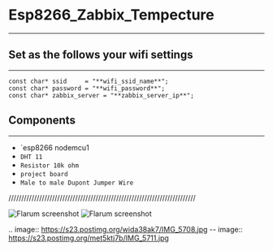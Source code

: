 # Esp8266_Zabbix_Tempecture
---------------------------
##
## Set as the follows your wifi settings
---------------------------------------

	const char* ssid     = "**wifi_ssid_name**";
	const char* password = "**wifi_password**";
	const char* zabbix_server = "**zabbix_server_ip**";

##
## Components
-------------

- `esp8266 nodemcu1
- `DHT 11`
- `Resistor 10k ohm`
- `project board`
- `Male to male Dupont Jumper Wire`

/////////////////////////////////////////////////////////////////////////

![Flarum screenshot](https://s23.postimg.org/wida38ak7/IMG_5708.jpg:large)
![Flarum screenshot](https://s23.postimg.org/met5ktj7b/IMG_5711.jpg:large)

.. image:: https://s23.postimg.org/wida38ak7/IMG_5708.jpg
-- image:: https://s23.postimg.org/met5ktj7b/IMG_5711.jpg
